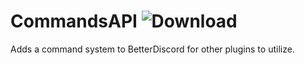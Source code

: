 # CommandsAPI ![Download](https://media.wtf/31024660)
Adds a command system to BetterDiscord for other plugins to utilize.
